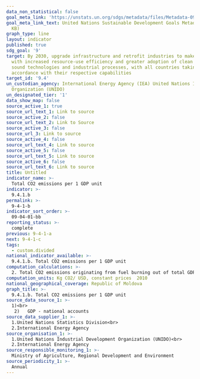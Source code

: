 ```yaml
---
data_non_statistical: false
goal_meta_link: 'https://unstats.un.org/sdgs/metadata/files/Metadata-09-04-01.pdf '
goal_meta_link_text: United Nations Sustainable Development Goals Metadata (PDF 516
  KB)
graph_type: line
layout: indicator
published: true
sdg_goal: '9'
target: By 2030, upgrade infrastructure and retrofit industries to make them sustainable,
  with increased resource-use efficiency and greater adoption of clean and environmentally
  sound technologies and industrial processes, with all countries taking action in
  accordance with their respective capabilities
target_id: '9.4'
un_custodian_agency: International Energy Agency (IEA) United Nations Industrial Development
  Organization (UNIDO)
un_designated_tier: '1'
data_show_map: false
source_active_1: true
source_url_text_1: Link to source
source_active_2: false
source_url_text_2: Link to Source
source_active_3: false
source_url_3: Link to source
source_active_4: false
source_url_text_4: Link to source
source_active_5: false
source_url_text_5: Link to source
source_active_6: false
source_url_text_6: Link to source
title: Untitled
indicator_name: >-
  Total CO2 emissions per 1 GDP unit
indicator: >-
  9.4.1.b
permalink: >-
  9-4-1-b
indicator_sort_order: >-
  09-04-01-bb
reporting_status: >-
  complete
previous: 9-4-1-a
next: 9-4-1-c
tags:
  - custom.divided
national_indicator_available: >-
  9.4.1.b. Total CO2 emissions per 1 GDP unit
computation_calculations: >-
  2. Total CO2 emissions originating from fuel burning out of total GDP per economy.
computation_units: Kg CO2/ USD, constant prices  2010
national_geographical_coverage: Republic of Moldova
graph_title: >-
  9.4.1.b. Total CO2 emissions per 1 GDP unit
source_data_source_1: >-
  1)<br> 
   2)   GDP - national accounts
source_data_supplier_1: >-
  1.United Nations Statistics Division<br> 
  2.International Energy Agency
source_organisation_1: >-
  1.United Nations Industrial Development Organization (UNIDO)<br> 
  2.International Energy Agency
source_responsible_monitoring_1: >-
  Ministry of Agriculture, Regional Development and Environment
source_periodicity_1: >-
  Annual
---
```

